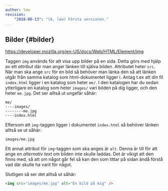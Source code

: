 ```yaml
---
author: lew
revision:
    "2018-06-13": "(A, lew) Första versionen."
...
```

Bilder {#bilder}
---------------------------------------------------

<a href='https://developer.mozilla.org/en-US/docs/Web/HTML/Element/img'>https://developer.mozilla.org/en-US/docs/Web/HTML/Element/img</a>

Taggen `img` används för att visa upp bilder på en sida. Detta görs med hjälp av ett *attribut* där man anger länken till själva bilden. Attributet heter `src`. När man ska ange `src` för en bild så behöver man länka den så att länken utgår från samma katalog som html-dokumentet ligger i. Antag t.ex att din fil `index.html` ligger i en katalog som heter `me/`. I den katalogen har du sedan ytterligare en katalog som heter `images/` vari bilden på dig ligger, och den heter `me.jpg`. Det ser alltså ut ungefär såhär:

```text
me/
----images/
--------me.jpg
----index.html
```

Eftersom att `img`-taggen ligger i dokumentet `index.html` så behöver länken alltså se ut såhär:

```text
images/me.jpg
```

Ett annat attribut för `img`-taggen som ska anges är `alt`. Denna är till för att ange en *alternativ text* om bilden inte skulle laddas. Det är vikigt att den finns med, så att om något går fel så kan den som tittar på sidan ändå förstå vad där skulle ha varit för något.

Slutligen så ser det alltså ut såhär:

```html
<img src="images/me.jpg" alt="En bild på mig" />
```
